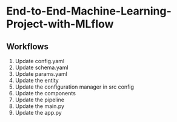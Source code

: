 # End-to-End-Machine-Learning-Project-with-MLflow


## Workflows

1. Update config.yaml
2. Update schema.yaml
2. Update params.yaml
2. Update the entity
2. Update the configuration manager in src config
2. Update the components
2. Update the pipeline
2. Update the main.py
2. Update the app.py